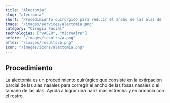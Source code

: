 ```yaml
---
title: "Alectomia"
slug: "alectomia"
short: "Procedimiento quirúrgico para reducir el ancho de las alas de la nariz."
image: "/images/services/alectomia.png"
category: "Cirugía Facial"
technologies: ["VASER", "MicroAire"]
before: "/images/results/a.png"
after: "/images/results/b.png"
icon: "/images/icons/alectomia.png"
---
```

## Procedimiento
La alectomia es un procedimiento quirúrgico que consiste en la extirpación parcial de las alas nasales para corregir el ancho de las fosas nasales o el tamaño de las alas. Ayuda a lograr una nariz más estrecha y en armonía con el rostro.


